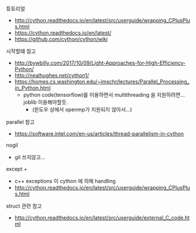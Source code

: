 튜토리얼
- http://cython.readthedocs.io/en/latest/src/userguide/wrapping_CPlusPlus.html
- https://cython.readthedocs.io/en/latest/
- https://github.com/cython/cython/wiki


시작할떄 참고
- http://bywbilly.com/2017/10/09/Light-Approaches-for-High-Efficiency-Python/
- http://nealhughes.net/cython1/
- https://homes.cs.washington.edu/~jmschr/lectures/Parallel_Processing_in_Python.html
  - python code(tensorflow)를 이용하면서 multithreading 을 지원하려면... joblib 이용해야할듯.
    - (윈도우 상에서 openmp가 지원되지 않아서...)

parallel 참고
- https://software.intel.com/en-us/articles/thread-parallelism-in-cython



nogil
- gil 쓰지않고...

except +
- c++ exceptions 이 cython 에 의해 handling
- http://cython.readthedocs.io/en/latest/src/userguide/wrapping_CPlusPlus.html

struct 관련 참고
- http://cython.readthedocs.io/en/latest/src/userguide/external_C_code.html
